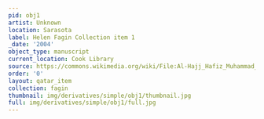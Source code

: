 ```yaml
---
pid: obj1
artist: Unknown
location: Sarasota
label: Helen Fagin Collection item 1
_date: '2004'
object_type: manuscript
current_location: Cook Library
source: https://commons.wikimedia.org/wiki/File:Al-Hajj_Hafiz_Muhammad_Nuri,_Turkey,_1801_-_The_Dala%27il_al-Khayrat_of_al-Juzuli_-_Google_Art_Project.jpg
order: '0'
layout: qatar_item
collection: fagin
thumbnail: img/derivatives/simple/obj1/thumbnail.jpg
full: img/derivatives/simple/obj1/full.jpg
---
```

